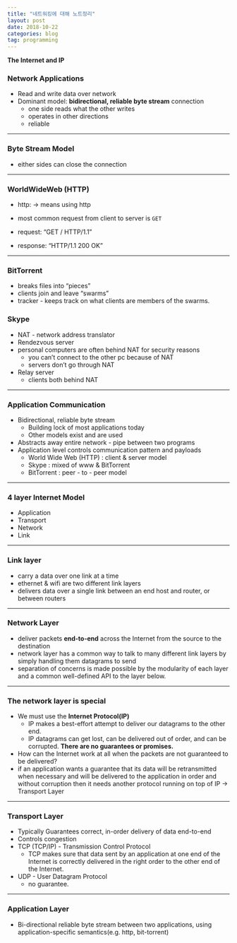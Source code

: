 ```yaml
---
title: "네트워킹에 대해 노트정리"
layout: post
date: 2018-10-22
categories: blog
tag: programming
---
```




**The Internet and IP**

### Network Applications
* Read and write data over network
* Dominant model: **bidirectional, reliable byte stream** connection
	* one side reads what the other writes
	* operates in other directions
	* reliable

---

### Byte Stream Model
* either sides can close the connection

---


### WorldWideWeb (HTTP)
* http: -> means using http
* most common request from client to server is `GET`

* request: “GET / HTTP/1.1”
* response: “HTTP/1.1 200 OK”

---

### BitTorrent
* breaks files into “pieces”
* clients join and leave “swarms”
* tracker - keeps track on what clients are members of the swarms.

### Skype
* NAT - network address translator
* Rendezvous server
* personal computers are often behind NAT for security reasons
	* you can’t connect to the other pc because of NAT
	* servers don’t  go through NAT
* Relay server
	* clients both behind NAT

---

### Application Communication
* Bidirectional, reliable byte stream
	* Building lock of most applications today
	* Other models exist and are used
* Abstracts away entire network - pipe between two programs
* Application level controls communication pattern and payloads
	* World Wide Web (HTTP) : client & server model
	* Skype : mixed of www & BitTorrent
	* BitTorrent : peer - to - peer model

---

### 4 layer Internet Model
* Application
* Transport
* Network
* Link

---

### Link layer

* carry a data over one link at a time
* ethernet & wifi are two different link layers
* delivers data over a single link between an end host and router, or between routers

---

### Network Layer

* deliver packets **end-to-end** across the Internet from the source to the destination
* network layer has a common way to talk to many different link layers by simply handling them datagrams to send
* separation of concerns is made possible by the modularity of each layer and a common well-defined API to the layer below.

---

### The network layer is **special**
* We must use the **Internet Protocol(IP)**
  * IP makes a best-effort attempt to deliver our datagrams to the other end.
  * IP datagrams can get lost, can be delivered out of order, and can be corrupted. **There are no guarantees or promises.**
* How can the Internet work at all when the packets are not guaranteed to be delivered?
* if an application wants a guarantee that its data will be retransmitted when necessary and will be delivered to the application in order and without corruption then it needs another protocol running on top of IP -> Transport Layer

---

### Transport Layer
* Typically Guarantees correct, in-order delivery of data end-to-end
* Controls congestion
* TCP (TCP/IP) - Transmission Control Protocol
	* TCP makes sure that data sent by an application at one end of the Internet is correctly delivered in the right order to the other end of the Internet.
* UDP - User Datagram Protocol
	* no guarantee.

---

### Application Layer
* Bi-directional reliable byte stream between two applications, using application-specific semantics(e.g. http, bit-torrent)
